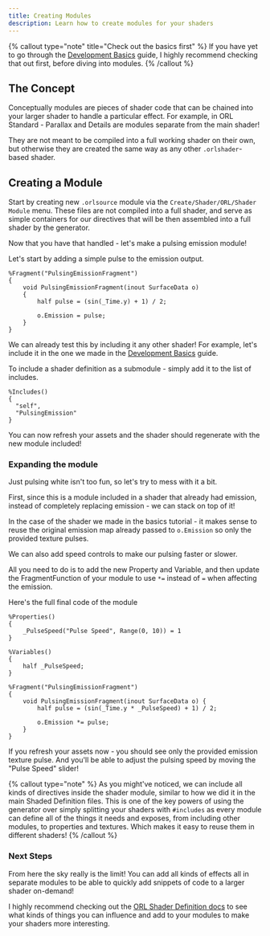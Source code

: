 ```yaml
---
title: Creating Modules
description: Learn how to create modules for your shaders
---
```


{% callout type="note" title="Check out the basics first" %}
If you have yet to go through the [Development Basics](/docs/generator/development-basics) guide, I highly recommend checking that out first, before diving into modules.
{% /callout %}

## The Concept

Conceptually modules are pieces of shader code that can be chained into your larger shader to handle a particular effect. For example, in ORL Standard - Parallax and Details are modules separate from the main shader!

They are not meant to be compiled into a full working shader on their own, but otherwise they are created the same way as any other `.orlshader`-based shader.

## Creating a Module

Start by creating new `.orlsource` module via the `Create/Shader/ORL/Shader Module` menu. These files are not compiled into a full shader, and serve as simple containers for our directives that will be then assembled into a full shader by the generator.


Now that you have that handled - let's make a pulsing emission module!

Let's start by adding a simple pulse to the emission output.

```hlsl
%Fragment("PulsingEmissionFragment")
{
    void PulsingEmissionFragment(inout SurfaceData o)
    {
        half pulse = (sin(_Time.y) + 1) / 2;

        o.Emission = pulse;
    }
}
```

We can already test this by including it any other shader! For example, let's include it in the one we made in the [Development Basics](/docs/generator/development-basics) guide.

To include a shader definition as a submodule - simply add it to the list of includes.

```hlsl
%Includes()
{
  "self",
  "PulsingEmission"
}
```

You can now refresh your assets and the shader should regenerate with the new module included!

### Expanding the module

Just pulsing white isn't too fun, so let's try to mess with it a bit.

First, since this is a module included in a shader that already had emission, instead of completely replacing emission - we can stack on top of it!

In the case of the shader we made in the basics tutorial - it makes sense to reuse the original emission map already passed to `o.Emission` so only the provided texture pulses.

We can also add speed controls to make our pulsing faster or slower.

All you need to do is to add the new Property and Variable, and then update the FragmentFunction of your module to use `*=` instead of `=` when affecting the emission.

Here's the full final code of the module

```hlsl
%Properties()
{
    _PulseSpeed("Pulse Speed", Range(0, 10)) = 1
}

%Variables()
{
    half _PulseSpeed;
}

%Fragment("PulsingEmissionFragment")
{
    void PulsingEmissionFragment(inout SurfaceData o) {
        half pulse = (sin(_Time.y * _PulseSpeed) + 1) / 2;

        o.Emission *= pulse;
    }
}
```

If you refresh your assets now - you should see only the provided emission texture pulse. And you'll be able to adjust the pulsing speed by moving the "Pulse Speed" slider!

{% callout type="note" %}
As you might've noticed, we can include all kinds of directives inside the shader module, similar to how we did it in the main Shaded Definition files. This is one of the key powers of using the generator over simply splitting your shaders with `#includes` as every module can define all of the things it needs and exposes, from including other modules, to properties and textures. Which makes it easy to reuse them in different shaders!
{% /callout %}

### Next Steps

From here the sky really is the limit! You can add all kinds of effects all in separate modules to be able to quickly add snippets of code to a larger shader on-demand!

I highly recommend checking out the [ORL Shader Definition docs](/docs/generator/orl-shader-definition) to see what kinds of things you can influence and add to your modules to make your shaders more interesting.
